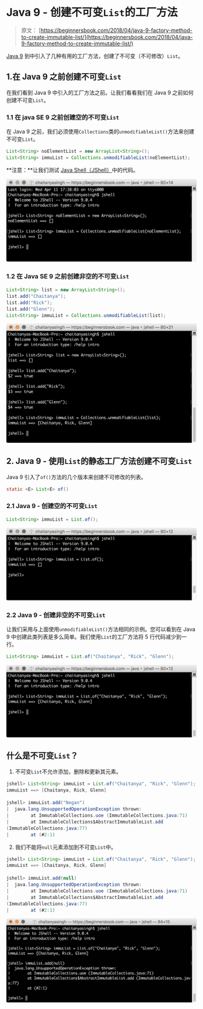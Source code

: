 # Java 9 - 创建不可变`List`的工厂方法

> 原文： [https://beginnersbook.com/2018/04/java-9-factory-method-to-create-immutable-list/](https://beginnersbook.com/2018/04/java-9-factory-method-to-create-immutable-list/)

[Java 9](https://beginnersbook.com/2018/04/java-9-features-with-examples/) 到中引入了几种有用的工厂方法，创建了不可变（不可修改）`List`。

## 1.在 Java 9 之前创建不可变`List`

在我们看到 Java 9 中引入的工厂方法之前。让我们看看我们在 Java 9 之前如何创建不可变`List`。

### 1.1 在 java SE 9 之前创建空的不可变`List`

在 Java 9 之前，我们必须使用`Collections`类的`unmodifiableList()`方法来创建不可变`List`。

```java
List<String> noElementList = new ArrayList<String>();
List<String> immuList = Collections.unmodifiableList(noElementList);
```

**注意：**让我们测试 [Java Shell（JShell）](https://beginnersbook.com/2018/04/java-9-jshell-repl/)中的代码。

![Creating immutable list before Java 9](img/91bfaa8ca4d654bf34f198bce17eb113.jpg)

### 1.2 在 Java SE 9 之前创建非空的不可变`List`

```java
List<String> list = new ArrayList<String>();
list.add("Chaitanya");
list.add("Rick");
list.add("Glenn");
List<String> immuList = Collections.unmodifiableList(list);
```


![Non Empty Immutable List Prior to Java SE 9](img/032eda4155d4c15c13cb6a1619fd7f6c.jpg)

## 2\. Java 9 - 使用`List`的静态工厂方法创建不可变`List`

Java 9 引入了`of()`方法的几个版本来创建不可修改的列表。

```java
static <E> List<E> of()
```

### 2.1 Java 9 - 创建空的不可变`List`

```java
List<String> immuList = List.of();
```


![Java 9 Creating Empty List using of() method](img/4d42f08f601c00603c55a71298c9134d.jpg)

### 2.2 Java 9 - 创建非空的不可变`List`

让我们采用与上面使用`unmodifiableList()`方法相同的示例。您可以看到在 Java 9 中创建此类列表是多么简单。我们使用`List`的工厂方法将 5 行代码减少到一行。

```java
List<String> immuList = List.of("Chaitanya", "Rick", "Glenn");
```


![Java 9 creating non empty immutable list](img/593985b75f0975151d9f3a0ee0c77908.jpg)

## 什么是不可变`List`？

1.  不可变`List`不允许添加，删除和更新其元素。

```java
jshell> List<String> immuList = List.of("Chaitanya", "Rick", "Glenn");
immuList ==> [Chaitanya, Rick, Glenn]

jshell> immuList.add("Negan")
|  java.lang.UnsupportedOperationException thrown: 
|        at ImmutableCollections.uoe (ImmutableCollections.java:71)
|        at ImmutableCollections$AbstractImmutableList.add 
(ImmutableCollections.java:77)
|        at (#2:1)
```

2.  我们不能将`null`元素添加到不可变`List`中。

```java
jshell> List<String> immuList = List.of("Chaitanya", "Rick", "Glenn");
immuList ==> [Chaitanya, Rick, Glenn]

jshell> immuList.add(null)
|  java.lang.UnsupportedOperationException thrown: 
|        at ImmutableCollections.uoe (ImmutableCollections.java:71)
|        at ImmutableCollections$AbstractImmutableList.add 
(ImmutableCollections.java:77)
|        at (#2:1)
```


![UnsupportedOperationException while adding null element to an immutable list](img/39b914d1e86edd2e29d5eddc4cb8837e.jpg)